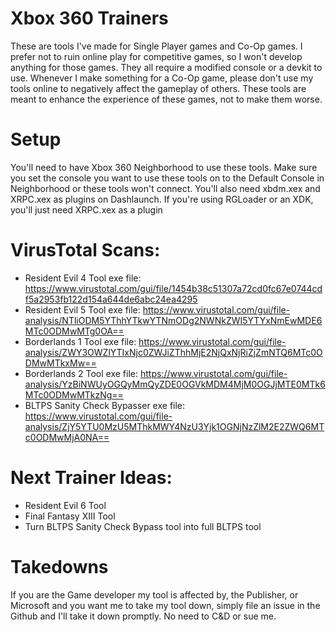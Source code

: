 # Xbox 360 Trainers
These are tools I've made for Single Player games and Co-Op games. I prefer not to ruin online play for competitive games, so I won't develop anything for those games. They all require a modified console or a devkit to use.
Whenever I make something for a Co-Op game, please don't use my tools online to negatively affect the gameplay of others. These tools are meant to enhance the experience of these games, not to make them worse.

# Setup
You'll need to have Xbox 360 Neighborhood to use these tools. Make sure you set the console you want to use these tools on to the Default Console in Neighborhood or these tools won't connect.
You'll also need xbdm.xex and XRPC.xex as plugins on Dashlaunch. If you're using RGLoader or an XDK, you'll just need XRPC.xex as a plugin

# VirusTotal Scans:
* Resident Evil 4 Tool exe file: https://www.virustotal.com/gui/file/1454b38c51307a72cd0fc67e0744cdf5a2953fb122d154a644de6abc24ea4295
* Resident Evil 5 Tool exe file: https://www.virustotal.com/gui/file-analysis/NTliODM5YThhYTkwYTNmODg2NWNkZWI5YTYxNmEwMDE6MTc0ODMwMTg0OA==
* Borderlands 1 Tool exe file: https://www.virustotal.com/gui/file-analysis/ZWY3OWZlYTIxNjc0ZWJiZThhMjE2NjQxNjRiZjZmNTQ6MTc0ODMwMTkxMw==
* Borderlands 2 Tool exe file: https://www.virustotal.com/gui/file-analysis/YzBiNWUyOGQyMmQyZDE0OGVkMDM4MjM0OGJjMTE0MTk6MTc0ODMwMTkzNg==
* BLTPS Sanity Check Bypasser exe file: https://www.virustotal.com/gui/file-analysis/ZjY5YTU0MzU5MThkMWY4NzU3Yjk1OGNjNzZlM2E2ZWQ6MTc0ODMwMjA0NA==

# Next Trainer Ideas:
* Resident Evil 6 Tool
* Final Fantasy XIII Tool
* Turn BLTPS Sanity Check Bypass tool into full BLTPS tool

# Takedowns
If you are the Game developer my tool is affected by, the Publisher, or Microsoft and you want me to take my tool down, simply file an issue in the Github and I'll take it down promptly. No need to C&D or sue me.
